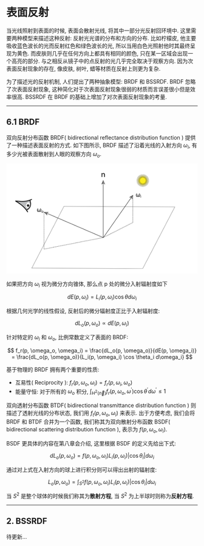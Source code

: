 # 表面反射

当光线照射到表面的时候, 表面会散射光线, 将其中一部分光反射回环境中. 这里需要两种模型来描述这种反射: 反射光光谱的分布和方向的分布. 比如柠檬皮, 他主要吸收蓝色波长的光而反射红色和绿色波长的光, 所以当用白色光照射他时其最终呈现为黄色. 而皮肤则几乎在任何方向上都具有相同的颜色, 只在某一区域会出现一个高亮的部分. 与之相反从镜子中的点反射的光几乎完全取决于观察方向. 因为次表面反射现象的存在, 像皮肤, 树叶, 蜡等材质在反射上则更为复杂.

为了描述光的反射机制, 人们提出了两种抽象模型: BRDF 和 BSSRDF. BRDF 忽略了次表面反射现象, 这种简化对于次表面反射现象很弱的材质而言误差很小但是效率很高. BSSRDF 在 BRDF 的基础上增加了对次表面反射现象的考量.

---

## 6.1 BRDF

双向反射分布函数 BRDF( bidirectional reflectance distribution function ) 提供了一种描述表面反射的方式. 如下图所示, BRDF 描述了沿着光线的入射方向 $\omega_i$, 有多少光被表面散射到人眼的观察方向 $\omega_o$.

![BRDF](figures/5.6.1.png)

如果把方向 $\omega_i$ 视为微分方向锥体, 那么点 p 处的微分入射辐射度如下

$$
dE(p, \omega_i) = L_i(p, \omega_i) \cos \theta d\omega_i
$$

根据几何光学的线性假设, 反射后的微分辐射度正比于入射辐射度:

$$
dL_o(p, \omega_o) \propto dE(p, \omega_i)
$$

针对特定的 $\omega_i$ 和 $\omega_o$, 比例常数定义了表面的 BRDF:

$$
f_r(p, \omega_o, \omega_i) = \frac{dL_o(p, \omega_o)}{dE(p, \omega_i)} = \frac{dL_o(p, \omega_o)}{L_i(p, \omega_i) \cos \theta_i d\omega_i}
$$

基于物理的 BRDF 拥有两个重要的性质:

- 互易性( Reciprocity ): $f_r(p, \omega_o, \omega_i) = f_r(p, \omega_i, \omega_o)$
- 能量守恒: 对于所有的 $\omega_o$ 积分, $\int_{H^2(\vec n)}f_r(p, \omega_o, \omega^{\prime}) \cos \theta^{\prime}d\omega^{\prime} \le 1$

双向透射分布函数 BTDF( bidirectional transmittance distribution function ) 则描述了透射光线的分布状态, 我们用 $f_t(p, \omega_o, \omega_i)$ 来表示. 出于方便考虑, 我们会将 BRDF 和 BTDF 合并为一个函数, 我们称其为双向散射分布函数 BSDF( bidirectional scattering distribution function ), 表示为 $f(p, \omega_o, \omega_i)$.

BSDF 更具体的内容在第八章会介绍, 这里根据 BSDF 的定义先给出下式:

$$
dL_o(p, \omega_o) = f(p, \omega_o, \omega_i)L_i(p, \omega_i)|\cos \theta_i|d\omega_i
$$

通过对上式在入射方向的球上进行积分则可以得出出射的辐射度:

$$
L_o(p, \omega_o) = \int_{S^2}f(p, \omega_o, \omega_i)L_i(p, \omega_i)|\cos \theta_i|d\omega_i
$$

当 $S^2$ 是整个球体的时候我们称其为**散射方程**, 当 $S^2$ 为上半球时则称为**反射方程**.

---

## 2. BSSRDF

待更新...